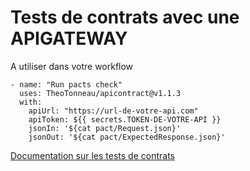 # Tests de contrats avec une APIGATEWAY

A utiliser dans votre workflow

```      
- name: "Run pacts check"
  uses: TheoTonneau/apicontract@v1.1.3
  with:
    apiUrl: "https://url-de-votre-api.com"
    apiToken: ${{ secrets.TOKEN-DE-VOTRE-API }}
    jsonIn: '${cat pact/Request.json}'
    jsonOut: '${cat pact/ExpectedResponse.json}' 
```

[Documentation sur les tests de contrats](https://pact.io/consumer)